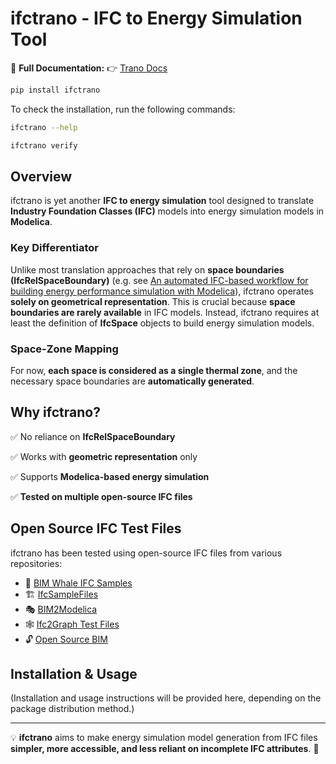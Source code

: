 # ifctrano - IFC to Energy Simulation Tool

📖 **Full Documentation:** 👉 [Trano Docs](https://andoludo.github.io/ifctrano/) 

```bash
pip install ifctrano
```

To check the installation, run the following commands:

```bash
ifctrano --help

ifctrano verify
```

## Overview
ifctrano is yet another **IFC to energy simulation** tool designed to translate **Industry Foundation Classes (IFC)** models into energy simulation models in **Modelica**.

### Key Differentiator
Unlike most translation approaches that rely on **space boundaries (IfcRelSpaceBoundary)** (e.g. see [An automated IFC-based workflow for building energy performance simulation with Modelica](https://www.sciencedirect.com/science/article/abs/pii/S0926580517308282)), ifctrano operates **solely on geometrical representation**. This is crucial because **space boundaries are rarely available** in IFC models. Instead, ifctrano requires at least the definition of **IfcSpace** objects to build energy simulation models.

### Space-Zone Mapping
For now, **each space is considered as a single thermal zone**, and the necessary space boundaries are **automatically generated**.

## Why ifctrano?
✅ No reliance on **IfcRelSpaceBoundary**

✅ Works with **geometric representation** only

✅ Supports **Modelica-based energy simulation**

✅ **Tested on multiple open-source IFC files**


## Open Source IFC Test Files
ifctrano has been tested using open-source IFC files from various repositories:

- 🐋 [BIM Whale IFC Samples](https://github.com/andrewisen/bim-whale-ifc-samples)
- 🏗️ [IfcSampleFiles](https://github.com/youshengCode/IfcSampleFiles)
- 🎭 [BIM2Modelica](https://github.com/UdK-VPT/BIM2Modelica/tree/master/IFC/IFC2X3/UdKB_Unit_Test_Cases)
- 🕸️ [Ifc2Graph Test Files](https://github.com/JBjoernskov/Ifc2Graph/tree/main/test_ifc_files)
- 🔓 [Open Source BIM](https://github.com/opensourceBIM)

## Installation & Usage
(Installation and usage instructions will be provided here, depending on the package distribution method.)



---
💡 **ifctrano** aims to make energy simulation model generation from IFC files **simpler, more accessible, and less reliant on incomplete IFC attributes**. 🚀

